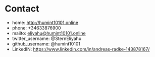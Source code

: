 # Contact
* home: http://humint10101.online
* phone: +34633876900
* mailto: eliyahu@humint10101.online
* twitter_username: @SternEliyahu
* github_username:  @humint10101
* LinkedIN: https://www.linkedin.com/in/andreas-radke-143878167/
